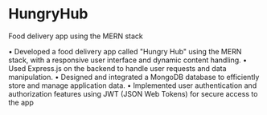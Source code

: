 # HungryHub
Food delivery app using the MERN stack 

• Developed a food delivery app called "Hungry Hub" using the MERN stack, with a responsive user interface and dynamic content
handling.
• Used Express.js on the backend to handle user requests and data manipulation.
• Designed and integrated a MongoDB database to efficiently store and manage application data.
• Implemented user authentication and authorization features using JWT (JSON Web Tokens) for secure access to the app
